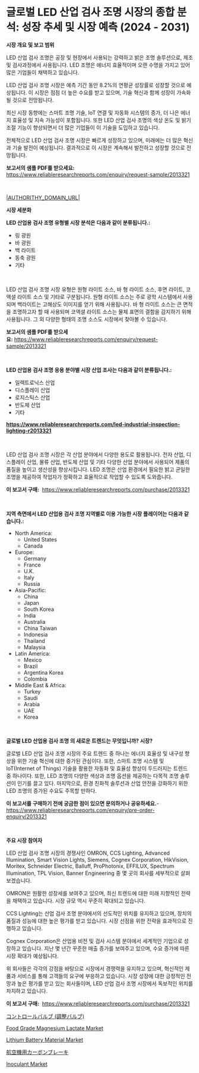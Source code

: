 <p><h1>글로벌 LED 산업 검사 조명 시장의 종합 분석: 성장 추세 및 시장 예측 (2024 - 2031)</h1></p><p><strong>시장 개요 및 보고 범위</strong></p>
<p><p>LED 산업 검사 조명은 공장 및 현장에서 사용되는 강력하고 밝은 조명 솔루션으로, 제조 및 검사과정에서 사용됩니다. LED 조명은 에너지 효율적이며 오랜 수명을 가지고 있어 많은 기업들이 채택하고 있습니다.</p><p>LED 산업 검사 조명 시장은 예측 기간 동안 8.2%의 연평균 성장률로 성장할 것으로 예상됩니다. 이 시장은 점점 더 높은 수요를 받고 있으며, 기술 혁신과 함께 성장이 가속화될 것으로 전망됩니다. </p><p>최신 시장 동향에는 스마트 조명 기술, IoT 연결 및 자동화 시스템의 증가, 더 나은 에너지 효율성 및 지속 가능성이 포함됩니다. 또한 LED 산업 검사 조명의 색상 온도 및 밝기 조절 기능이 향상되면서 더 많은 기업들이 이 기술을 도입하고 있습니다.</p><p>전체적으로 LED 산업 검사 조명 시장은 빠르게 성장하고 있으며, 미래에는 더 많은 혁신과 기술 발전이 예상됩니다. 결과적으로 이 시장은 계속해서 발전하고 성장할 것으로 전망됩니다.</p></p>
<p><strong>보고서의 샘플 PDF를 받으세요:</strong> <a href="https://www.reliableresearchreports.com/enquiry/request-sample/2013321">https://www.reliableresearchreports.com/enquiry/request-sample/2013321</a></p>
<p>&nbsp;</p>
<p><a href="|AUTHORITHY_DOMAIN_URL|">|AUTHORITHY_DOMAIN_URL|</a></p>
<p><strong>시장 세분화</strong></p>
<p><strong>LED 산업용 검사 조명 유형별 시장 분석은 다음과 같이 분류됩니다.:</strong></p>
<p><ul><li>링 광원</li><li>바 광원</li><li>백 라이트</li><li>동축 광원</li><li>기타</li></ul></p>
<p>&nbsp;</p>
<p><p>LED 산업 검사 조명 시장 유형은 원형 라이트 소스, 바 형 라이트 소스, 후면 라이트, 코액셜 라이트 소스 및 기타로 구분됩니다. 원형 라이트 소스는 주로 광학 시스템에서 사용되며 백라이트는 고해상도 이미지를 얻기 위해 사용됩니다. 바 형 라이트 소스는 큰 면적을 조명하고자 할 때 사용되며 코액셜 라이트 소스는 물체 표면의 결함을 감지하기 위해 사용됩니다. 그 외 다양한 형태의 조명 소스도 시장에서 찾아볼 수 있습니다.</p></p>
<p><strong>보고서의 샘플 PDF를 받으세요:</strong>&nbsp;<a href="https://www.reliableresearchreports.com/enquiry/request-sample/2013321">https://www.reliableresearchreports.com/enquiry/request-sample/2013321</a></p>
<p>&nbsp;</p>
<p><strong> LED 산업용 검사 조명 응용 분야별 시장 산업 조사는 다음과 같이 분류됩니다.:</strong></p>
<p><ul><li>일렉트로닉스 산업</li><li>디스플레이 산업</li><li>로지스틱스 산업</li><li>반도체 산업</li><li>기타</li></ul></p>
<p><strong><a href="https://www.reliableresearchreports.com/led-industrial-inspection-lighting-r2013321">https://www.reliableresearchreports.com/led-industrial-inspection-lighting-r2013321</a></strong></p>
<p>&nbsp;</p>
<p><p>LED 산업 검사 조명 시장은 각 산업 분야에서 다양한 용도로 활용됩니다. 전자 산업, 디스플레이 산업, 물류 산업, 반도체 산업 및 기타 다양한 산업 분야에서 사용되어 제품의 품질을 높이고 생산성을 향상시킵니다. LED 조명은 산업 환경에서 필요한 밝고 균일한 조명을 제공하여 작업자가 정확하고 효율적으로 작업할 수 있도록 도와줍니다.</p></p>
<p><strong>이 보고서 구매:</strong>&nbsp; <a href="https://www.reliableresearchreports.com/purchase/2013321">https://www.reliableresearchreports.com/purchase/2013321</a></p>
<p>&nbsp;</p>
<p><strong>지역 측면에서 LED 산업용 검사 조명 지역별로 이용 가능한 시장 플레이어는 다음과 같습니다.:</strong></p>
<p><ul>
    <li>
        North America:
        <ul>
            <li>United States</li>
            <li>Canada</li>
        </ul>
    </li>
    <li>
        Europe:
        <ul>
            <li>Germany</li>
            <li>France</li>
            <li>U.K.</li>
            <li>Italy</li>
            <li>Russia</li>
        </ul>
    </li>
    <li>
        Asia-Pacific:
        <ul>
            <li>China</li>
            <li>Japan</li>
            <li>South Korea</li>
            <li>India</li>
            <li>Australia</li>
            <li>China Taiwan</li>
            <li>Indonesia</li>
            <li>Thailand</li>
            <li>Malaysia</li>
        </ul>
    </li>
    <li>
        Latin America:
        <ul>
            <li>Mexico</li>
            <li>Brazil</li>
            <li>Argentina Korea</li>
            <li>Colombia</li>
        </ul>
    </li>
    <li>
        Middle East & Africa:
        <ul>
            <li>Turkey</li>
            <li>Saudi</li>
            <li>Arabia</li>
            <li>UAE</li>
            <li>Korea</li>
        </ul>
    </li>
    </ul></p>
<p>&nbsp;</p>
<p><strong>글로벌 LED 산업용 검사 조명 의 새로운 트렌드는 무엇입니까? 시장?</strong></p>
<p><p>글로벌 LED 산업 검사 조명 시장의 주요 트렌드 중 하나는 에너지 효율성 및 내구성 향상을 위한 기술 혁신에 대한 증가된 관심이다. 또한, 스마트 조명 시스템 및 IoT(Internet of Things) 기술을 활용한 자동화 및 효율성 향상이 두드러지는 트렌드 중 하나이다. 또한, LED 조명의 다양한 색상과 조명 옵션을 제공하는 다목적 조명 솔루션이 인기를 끌고 있다. 마지막으로, 환경 친화적 솔루션과 산업 안전을 강화하기 위한 LED 조명의 증가된 수요도 주목할 만하다.</p></p>
<p><strong>이 보고서를 구매하기 전에 궁금한 점이 있으면 문의하거나 공유하세요.</strong>- <a href="https://www.reliableresearchreports.com/enquiry/pre-order-enquiry/2013321">https://www.reliableresearchreports.com/enquiry/pre-order-enquiry/2013321</a></p>
<p>&nbsp;</p>
<p><strong>주요 시장 참여자</strong></p>
<p><p>LED 산업 검사 조명 시장의 경쟁사인 OMRON, CCS Lighting, Advanced Illumination, Smart Vision Lights, Siemens, Cognex Corporation, HikVision, Moritex, Schneider Electric, Balluff, ProPhotonix, EFFILUX, Spectrum Illumination, TPL Vision, Banner Engineering 중 몇 곳의 회사를 세부적으로 살펴보겠습니다.</p><p>OMRON은 원활한 성장세를 보여주고 있으며, 최신 트렌드에 대한 미래 지향적인 전략을 채택하고 있습니다. 시장 규모 역시 꾸준히 확대되고 있습니다.</p><p>CCS Lighting는 산업 검사 조명 분야에서의 선도적인 위치를 유지하고 있으며, 장치의 품질과 성능에 대한 높은 평가를 받고 있습니다. 시장 선점을 위한 전략을 효과적으로 진행하고 있습니다.</p><p>Cognex Corporation은 산업용 비전 및 검사 시스템 분야에서 세계적인 기업으로 성장하고 있습니다. 지난 몇 년간 꾸준한 매출 증가를 보여주고 있으며, 수요 증가에 따른 시장 확대가 예상됩니다.</p><p>위 회사들은 각각의 강점을 바탕으로 시장에서 경쟁력을 유지하고 있으며, 혁신적인 제품과 서비스를 통해 고객들의 요구에 부응하고 있습니다. 시장 성장에 대한 긍정적인 전망과 높은 평가를 받고 있는 회사들이며, LED 산업 검사 조명 시장에서 독보적인 위치를 차지하고 있습니다.</p></p>
<p><strong>이 보고서 구매:</strong>&nbsp;&nbsp;<a href="https://www.reliableresearchreports.com/purchase/2013321">https://www.reliableresearchreports.com/purchase/2013321</a></p>
<p><p><a href="https://github.com/Fatimaklein1/Market-Research-Report-List-1/blob/main/8529203117883.md">コントロールバルブ (調整バルブ)</a></p><p><a href="https://issuu.com/reportprime-2/docs/food-grade-magnesium-lactate-market-size-2030.pptx">Food Grade Magnesium Lactate Market</a></p><p><a href="https://github.com/vimar16th/Market-Research-Report-List-5/blob/main/lithium-battery-material-market.md">Lithium Battery Material Market</a></p><p><a href="https://github.com/LenoraKris2023/Market-Research-Report-List-1/blob/main/9948717117884.md">航空機用カーボンブレーキ</a></p><p><a href="https://github.com/JameTravis/Market-Research-Report-List-5/blob/main/inoculant-market.md">Inoculant Market</a></p></p>